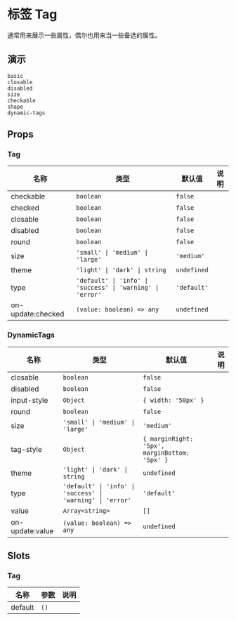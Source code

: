 # 标签 Tag

通常用来展示一些属性，偶尔也用来当一些备选的属性。

## 演示

```demo
basic
closable
disabled
size
checkable
shape
dynamic-tags
```

## Props

### Tag

| 名称 | 类型 | 默认值 | 说明 |
| --- | --- | --- | --- |
| checkable | `boolean` | `false` |  |
| checked | `boolean` | `false` |  |
| closable | `boolean` | `false` |  |
| disabled | `boolean` | `false` |  |
| round | `boolean` | `false` |  |
| size | `'small' \| 'medium' \| 'large'` | `'medium'` |  |
| theme | `'light' \| 'dark' \| string` | `undefined` |  |
| type | `'default' \| 'info' \| 'success' \| 'warning' \| 'error'` | `'default'` |  |
| on-update:checked | `(value: boolean) => any` | `undefined` |  |

### DynamicTags

| 名称 | 类型 | 默认值 | 说明 |
| --- | --- | --- | --- |
| closable | `boolean` | `false` |  |
| disabled | `boolean` | `false` |  |
| input-style | `Object` | `{ width: '50px' }` |  |
| round | `boolean` | `false` |  |
| size | `'small' \| 'medium' \| 'large'` | `'medium'` |  |
| tag-style | `Object` | `{ marginRight: '5px', marginBottom: '5px' }` |  |
| theme | `'light' \| 'dark' \| string` | `undefined` |  |
| type | `'default' \| 'info' \| 'success' \| 'warning' \| 'error'` | `'default'` |  |
| value | `Array<string>` | `[]` |  |
| on-update:value | `(value: boolean) => any` | `undefined` |  |

## Slots

### Tag

| 名称    | 参数 | 说明 |
| ------- | ---- | ---- |
| default | `()` |      |
